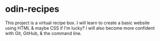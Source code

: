 # odin-recipes
This project is a virtual recipe box.
I will learn to create a basic website using HTML & maybe CSS if I'm lucky?
I will also become more confident with Git, GitHub, & the command line.
